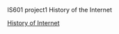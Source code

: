 IS601 project1
History of the Internet 

[History of Internet](http://is601internethistory.eastus.azurecontainer.io)
